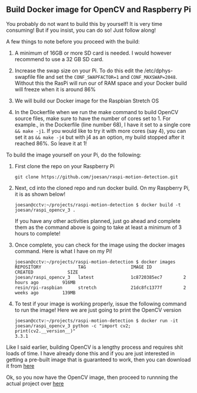 ## Build Docker image for OpenCV and Raspberry Pi

You probably do not want to build this by yourself! It is very time consuming! But if you insist, you can do so! Just 
follow along!

A few things to note before you proceed with the build:

1. A minimum of 16GB or more SD card is needed. I would however recommend to use a 32 GB SD card.

2. Increase the swap size on your Pi. To do this edit the /etc/dphys-swapfile file and set the ```CONF_SWAPFACTOR=1``` and ```CONF_MAXSWAP=2048```. Without this the RasPi will run our of RAM space and your Docker build will 
freeze when it is around 86%
   
3. We will build our Docker image for the Raspbian Stretch OS

4. In the Dockerfile when we run the make command to build OpenCV source files, make sure to have the number of
   cores set to 1. For example., in the Dockerfile (line number 68), I have it set to a single core ```&& make -j1```. If you    would like to try it with more cores (say 4), you can set it as ```&& make -j4``` but with j4 as an option, my build          stopped after it reached 86%. So leave it at 1!

To build the image yourself on your Pi, do the following:

1. First clone the repo on your Raspberry Pi
   
   ```
   git clone https://github.com/joesan/raspi-motion-detection.git
   ```

2. Next, cd into the cloned repo and run docker build. On my Raspberry Pi, it is as shown below!
   
   ```
   joesan@cctv:~/projects/raspi-motion-detection $ docker build -t joesan/raspi_opencv_3 .
   ```
   
   If you have any other activities planned, just go ahead and complete them as the command above is going to take
   at least a minimum of 3 hours to complete!
   
3. Once complete, you can check for the image using the docker images command. Here is what I have on my Pi!
   
   ```
   joesan@cctv:~/projects/raspi-motion-detection $ docker images
   REPOSITORY              TAG                 IMAGE ID            CREATED             SIZE
   joesan/raspi_opencv_3   latest              1c8720385ec7        2 hours ago         916MB
   resin/rpi-raspbian      stretch             21dc8fc1377f        2 weeks ago         139MB
   ```
   
4. To test if your image is working properly, issue the following command to run the image! Here we are just going to
   print the OpenCV version
   
   ```
   joesan@cctv:~/projects/raspi-motion-detection $ docker run -it joesan/raspi_opencv_3 python -c "import cv2; print(cv2.__version__)"
   3.3.1
   ``` 

Like I said earlier, building OpenCV is a lengthy process and requires shit loads of time. I have already done this and if you are just interested in getting a pre-built image that is guaranteed to work, then you can download it from [here](https://hub.docker.com/r/joesan/raspi_opencv_3/)

Ok, so you now have the OpenCV image, then proceed to runnning the actual project over [here](https://github.com/joesan/raspi-motion-detection/tree/master/project)
